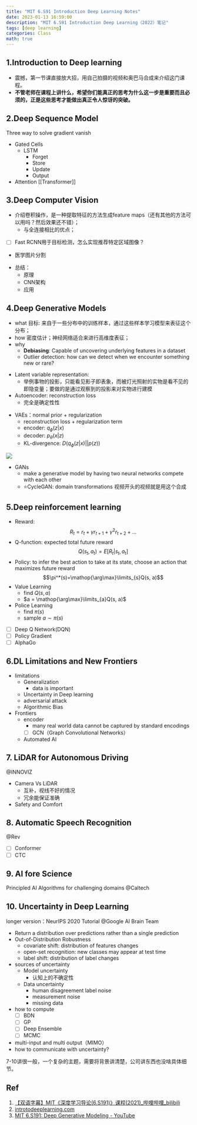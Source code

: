 ```yaml
---
title: "MIT 6.S91 Introduction Deep Learning Notes"
date: 2023-01-13 16:59:00
description: "MIT 6.S91 Introduction Deep Learning（2022）笔记"
tags: [deep learning]
categories: Class
math: true
---
```


## 1.Introduction to Deep learning
- 震撼，第一节课直接放大招，用自己拍摄的视频和奥巴马合成来介绍这门课程。
- **不管老师在课程上讲什么，希望你们能真正的思考为什么这一步是重要而且必须的，正是这些思考才能做出真正令人惊讶的突破。**

## 2.Deep Sequence Model
Three way to solve gradient vanish 
* Gated Cells
	* LSTM
		* Forget
		* Store
		* Update
		* Output
* Attention [[Transformer]]

## 3.Deep Computer Vision
- 介绍卷积操作，是一种提取特征的方法生成feature maps（还有其他的方法可以用吗？然后效果还不错）；
	- 与全连接相比的优点；
- [ ] Fast RCNN用于目标检测，怎么实现推荐特定区域图像？
* 医学图片分割
- 总结：
	* 原理
	* CNN架构
	* 应用

## 4.Deep Generative Models
- what 目标: 来自于一些分布中的训练样本，通过这些样本学习模型来表征这个分布；
- how 密度估计；神经网络适合来进行高维度表征；
- why 
	* **Debiasing**: Capable of uncovering underlying features in a dataset
	* Outlier detection: how can we detect when we encounter something new or rare?
* Latent variable representation:
	* 举例事物的投影，只能看见影子即表象，而被灯光照射的实物是看不见的即隐变量；要做的是通过观察到的投影来对实物进行建模
* Autoencoder: reconstruction loss
	* 完全是确定性性
- VAEs：normal prior + regularization
	- reconstruction loss + regularization term
	- encoder: $q_\phi(z|x)$ 
	- decoder: $p_\theta(x|z)$
	- KL-divergence: $D(q_\phi(z|x)||p(z))$ 

![](https://cdn.jsdelivr.net/gh/jmwyf/pichosting@master/VAEsummary.png)

- GANs
	- make a generative model by having two neural networks compete with each other
	- ⭐️CycleGAN: domain transformations 视频开头的视频就是用这个合成

## 5.Deep reinforcement learning
- Reward: $$R_t = r_t + \gamma r_{t+1} + \gamma^2 r_{t+2} + ...$$
- Q-function: expected total future reward $$Q(s_t, a_t) = E[R_t|s_t, a_t]$$
- Policy: to infer the best action to take at its state, choose an action that maximizes future reward $$\pi^*(s)=\mathop{\arg\max}\limits_{s}Q(s, a)$$
- Value Learning
	- find $Q(s, a)$
	- $a = \mathop{\arg\max}\limits_{a}Q(s, a)$
- Police Learning
	- find $\pi(s)$
	- sample $a\sim\pi(s)$
- [ ] Deep Q Network(DQN)
- [ ] Policy Gradient
- [ ] AlphaGo

## 6.DL Limitations and New Frontiers
- limitations
	- Generalization
		- data is important
	- Uncertainty in Deep learning
	- adversarial attack
	- Algorithmic Bias
- Frontiers
	- encoder
		- many real world data cannot be captured by standard encodings
		- [ ] GCN（Graph Convolutional Networks）
	- Automated AI

## 7. LiDAR for Autonomous Driving
@INNOVIZ
- Camera Vs LiDAR
	- 互补，视线不好的情况
	- 冗余能保证准确
- Safety and Comfort

## 8. Automatic Speech Recognition
@Rev 
- [ ] Conformer
- [ ] CTC

## 9. AI fore Science
Principled AI Algorithms for challenging domains
@Caltech

## 10. Uncertainty in Deep Learning
longer version：NeurIPS 2020 Tutorial
@Google AI Brain Team
- Return a distribution over predictions rather than a single prediction 
- Out-of-Distribution Robustness
	- covariate shift: distribution of features changes
	- open-set recognition: new classes may appear at test time
	- label shift: distribution of label changes
- sources of uncertainty
	- Model uncertainty
		- 认知上的不确定性
	- Data uncertainty
		- human disagreement label noise
		- measurement noise
		- missing data
- how to compute
	- [ ] BDN
	- [ ] GP
	- [ ] Deep Ensemble
	- [ ] MCMC
- multi-input and multi output（MIMO）
- how to communicate with uncertainty?

7-10讲很一般，一个复杂的主题，需要将背景讲清楚，公司讲东西也没啥具体细节。


## Ref
1. [【双语字幕】MIT《深度学习导论(6.S191)》课程(2021)_哔哩哔哩_bilibili](https://www.bilibili.com/video/BV1jo4y1d7R6/?spm_id_from=333.1007.top_right_bar_window_custom_collection.content.click&vd_source=c2e29329f33c2e7eb04916d212234ad6)
2. [introtodeeplearning.com](http://introtodeeplearning.com/)
3. [MIT 6.S191: Deep Generative Modeling - YouTube](https://www.youtube.com/watch?v=QcLlc9lj2hk&list=PLtBw6njQRU-rwp5__7C0oIVt26ZgjG9NI&index=4)